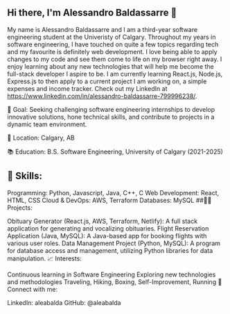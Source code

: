 ## Hi there, I'm Alessandro Baldassarre 👋

My name is Alessandro Baldassarre and I am a third-year software engineering student at the Univeristy of Calgary. Throughout my years in software engineering, I have touched on quite a few topics regarding tech and my favourite is definitely web development. I love being able to apply changes to my code and see them come to life on my browser right away. I enjoy learning about any new technologies that will help me become the full-stack developer I aspire to be. I am currently learning React.js, Node.js, Express.js to then apply to a current project I am working on, a simple expenses and income tracker. Check out my LinkedIn at https://www.linkedin.com/in/alessandro-baldassarre-799996238/.

🎯 Goal: Seeking challenging software engineering internships to develop innovative solutions, hone technical skills, and contribute to projects in a dynamic team environment.

📍 Location: Calgary, AB

📚 Education: B.S. Software Engineering, University of Calgary (2021-2025)

## 🔧 Skills:

Programming: Python, Javascript, Java, C++, C
Web Development: React, HTML, CSS
Cloud & DevOps: AWS, Terraform
Databases: MySQL
##👨‍💻 Projects:

Obituary Generator (React.js, AWS, Terraform, Netlify): A full stack application for generating and vocalizing obituaries.
Flight Reservation Application (Java, MySQL): A Java-based app for booking flights with various user roles.
Data Management Project (Python, MySQL): A program for database access and management, utilizing Python libraries for data manipulation.
📈 Interests:

Continuous learning in Software Engineering
Exploring new technologies and methodologies
Traveling, Hiking, Boxing, Self-Improvement, Running
🔗 Connect with me:

LinkedIn: aleabalda
GitHub: @aleabalda
